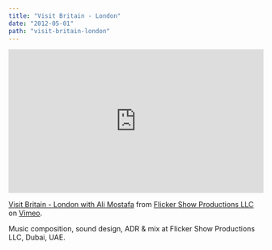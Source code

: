 ```yaml
---
title: "Visit Britain - London"
date: "2012-05-01"
path: "visit-britain-london"
---
```


<div style="padding:56.25% 0 0 0;position:relative;"><iframe src="https://player.vimeo.com/video/40943403" style="position:absolute;top:0;left:0;width:100%;height:100%;" frameborder="0" allow="autoplay; fullscreen" allowfullscreen></iframe></div><script src="https://player.vimeo.com/api/player.js"></script>
<p><a href="https://vimeo.com/40943403">Visit Britain - London with Ali Mostafa</a> from <a href="https://vimeo.com/flickershow">Flicker Show Productions LLC</a> on <a href="https://vimeo.com">Vimeo</a>.</p>

Music composition, sound design, ADR & mix at Flicker Show Productions LLC, Dubai, UAE.
